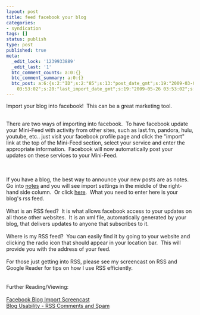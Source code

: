 ```yaml
---
layout: post
title: feed facebook your blog
categories:
- syndication
tags: []
status: publish
type: post
published: true
meta:
  _edit_lock: '1239933889'
  _edit_last: '1'
  btc_comment_counts: a:0:{}
  btc_comment_summary: a:0:{}
  btc_post: a:6:{s:2:"ID";s:2:"85";s:13:"post_date_gmt";s:19:"2009-03-04 04:31:55";s:23:"initial_import_date_gmt";s:19:"2009-05-26
    03:53:02";s:20:"last_import_date_gmt";s:19:"2009-05-26 03:53:02";s:4:"hits";s:1:"0";s:6:"misses";s:1:"1";}
---
```

Import your blog into facebook!  This can be a great marketing tool.<br /><br />

<!--more-->There are two ways of importing into facebook.  To have facebook update your Mini-Feed with activity from other sites, such as last.fm, pandora, hulu, youtube, etc.. just visit your facebook profile page and click the "import" link at the top of the Mini-Feed section, select your service and enter the appropriate information.  Facebook will now automatically post your updates on these services to your Mini-Feed.
<br /><br />
If you have a blog, the best way to announce your new posts are as notes.  Go into <a href="http://www.facebook.com/notes.php" target="_blank">notes</a> and you will see import settings in the middle of the right-hand side column.  Or click <a href="http://www.facebook.com/editnotes.php?import" target="_blank">here</a>.  What you need to enter here is your blog's rss feed.
<br /><br />
What is an RSS feed?  It is what allows facebook access to your updates on all those other websites.  It is an xml file, automatically generated by your blog, that delivers updates to anyone that subscribes to it.
<br /><br />
Where is my RSS feed?  You can easily find it by going to your website and clicking the radio icon that should appear in your location bar.  This will provide you with the address of your feed.
<br /><br />
For those just getting into RSS, please see my screencast on RSS and Google Reader for tips on how I use RSS efficiently.
<br /><br /><br />
Further Reading/Viewing:
<br /><br />
<a href="http://www.tech-recipes.com/rx/2885/facebook_import_blogs_rss_feeds_without_third_party_applications/" target="_blank">Facebook Blog Import Screencast</a>
<br />
<a href="http://blog.harrisonpowers.com/usability/blog-usability-rss-spyware-comments-and-spam/">Blog Usability - RSS Comments and Spam</a>
